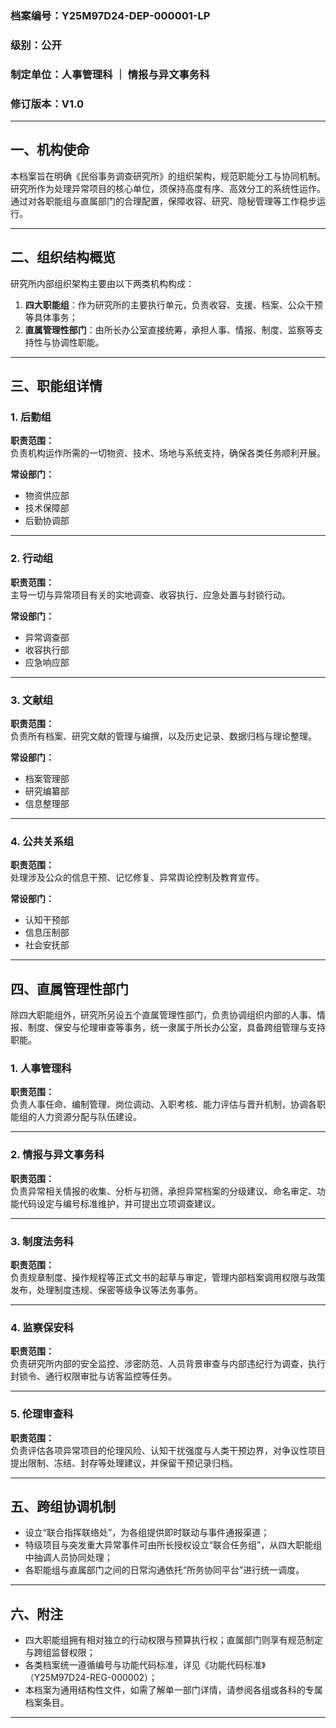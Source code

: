 
### 档案编号：Y25M97D24-DEP-000001-LP  
### 级别：公开  
### 制定单位：人事管理科 ｜ 情报与异文事务科  
### 修订版本：V1.0  
---

## 一、机构使命

本档案旨在明确《民俗事务调查研究所》的组织架构，规范职能分工与协同机制。研究所作为处理异常项目的核心单位，须保持高度有序、高效分工的系统性运作。通过对各职能组与直属部门的合理配置，保障收容、研究、隐秘管理等工作稳步运行。

---

## 二、组织结构概览

研究所内部组织架构主要由以下两类机构构成：

1. **四大职能组**：作为研究所的主要执行单元，负责收容、支援、档案、公众干预等具体事务；
2. **直属管理性部门**：由所长办公室直接统筹，承担人事、情报、制度、监察等支持性与协调性职能。

---

## 三、职能组详情

### 1. 后勤组

**职责范围：**  
负责机构运作所需的一切物资、技术、场地与系统支持，确保各类任务顺利开展。

**常设部门：**
- 物资供应部  
- 技术保障部  
- 后勤协调部  

---

### 2. 行动组

**职责范围：**  
主导一切与异常项目有关的实地调查、收容执行、应急处置与封锁行动。

**常设部门：**
- 异常调查部  
- 收容执行部  
- 应急响应部  

---

### 3. 文献组

**职责范围：**  
负责所有档案、研究文献的管理与编撰，以及历史记录、数据归档与理论整理。

**常设部门：**
- 档案管理部  
- 研究编纂部  
- 信息整理部  

---

### 4. 公共关系组

**职责范围：**  
处理涉及公众的信息干预、记忆修复、异常舆论控制及教育宣传。

**常设部门：**
- 认知干预部  
- 信息压制部  
- 社会安抚部  

---
## 四、直属管理性部门

除四大职能组外，研究所另设五个直属管理性部门，负责协调组织内部的人事、情报、制度、保安与伦理审查等事务，统一隶属于所长办公室，具备跨组管理与支持职能。

### 1. 人事管理科

**职责范围：**  
负责人事任命、编制管理、岗位调动、入职考核、能力评估与晋升机制，协调各职能组的人力资源分配与队伍建设。

---

### 2. 情报与异文事务科

**职责范围：**  
负责异常相关情报的收集、分析与初筛，承担异常档案的分级建议、命名审定、功能代码设定与编号标准维护，并可提出立项调查建议。

---

### 3. 制度法务科

**职责范围：**  
负责规章制度、操作规程等正式文书的起草与审定，管理内部档案调用权限与政策发布，处理制度违规、保密等级争议等法务事务。

---

### 4. 监察保安科

**职责范围：**  
负责研究所内部的安全监控、涉密防范、人员背景审查与内部违纪行为调查，执行封锁令、通行权限审批与访客监控等任务。

---

### 5. 伦理审查科

**职责范围：**  
负责评估各项异常项目的伦理风险、认知干扰强度与人类干预边界，对争议性项目提出限制、冻结、封存等处理建议，并保留干预记录归档。

---

## 五、跨组协调机制

- 设立“联合指挥联络处”，为各组提供即时联动与事件通报渠道；
- 特级项目与突发重大异常事件可由所长授权设立“联合任务组”，从四大职能组中抽调人员协同处理；
- 各职能组与直属部门之间的日常沟通依托“所务协同平台”进行统一调度。

---

## 六、附注

- 四大职能组拥有相对独立的行动权限与预算执行权；直属部门则享有规范制定与跨组监督权限；
- 各类档案统一遵循编号与功能代码标准，详见《功能代码标准》（Y25M97D24-REG-000002）；
- 本档案为通用结构性文件，如需了解单一部门详情，请参阅各组或各科的专属档案条目。

---

